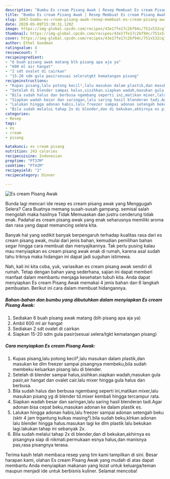 ```yaml
---
description: "Bumbu Es cream Pisang Awak | Resep Membuat Es cream Pisang Awak Yang Sempurna"
title: "Bumbu Es cream Pisang Awak | Resep Membuat Es cream Pisang Awak Yang Sempurna"
slug: 1043-bumbu-es-cream-pisang-awak-resep-membuat-es-cream-pisang-awak-yang-sempurna
date: 2020-05-09T15:30:31.120Z
image: https://img-global.cpcdn.com/recipes/43e17fe17c2bf94c/751x532cq70/es-cream-pisang-awak-foto-resep-utama.jpg
thumbnail: https://img-global.cpcdn.com/recipes/43e17fe17c2bf94c/751x532cq70/es-cream-pisang-awak-foto-resep-utama.jpg
cover: https://img-global.cpcdn.com/recipes/43e17fe17c2bf94c/751x532cq70/es-cream-pisang-awak-foto-resep-utama.jpg
author: Ethel Goodman
ratingvalue: 4
reviewcount: 7
recipeingredient:
- "6 buah pisang awak matang blh pisang apa aja ya"
- "600 ml air hangat"
- "2 sdt ovalet di cairkan"
- "15-20 sdm gula pasirsesuai seleratgkt kematangan pisang"
recipeinstructions:
- "Kupas pisang,lalu potong kecil²,lalu masukan dalam plastik,dan masukan ke dlm freezer sampai pisangnya membeku,bila sudah membeku keluarkan pisang lalu di blender."
- "Setelah di blender sampai halus,sisihkan.siapkan wadah,masukan gula pasir,air hangat dan ovalet cair.lalu mixer hingga gula halus dan berbusa."
- "Bila sudah halus dan berbusa ngembang seperti ini,matikan mixer,lalu masukan pisang yg di blender td.mixer kembali hingga tercampur rata."
- "Siapkan wadah besar dan saringan,lalu saring hasil blenderan tadi.Agar adonan bisa cepat beku,masukan adonan ke dalam plastik es."
- "Lalukan hingga adonan habis,lalu freezer sampai adonan setengah beku (sktr 4 jam trgantung kulkas masing²).bila sudah beku,klrkan adonan lalu blender hingga halus.masukan lagi ke dlm plastik lalu bekukan lagi.lakukan tahap ini sebanyak 2x."
- "Bila sudah melalui tahap 2x di blender,dan di bekukan,akhirnya es pisangnya siap di nikmati.permukaan esnya halus,dan manisnya pas,rasa pisangnya terasa."
categories:
- Resep
tags:
- es
- cream
- pisang

katakunci: es cream pisang 
nutrition: 243 calories
recipecuisine: Indonesian
preptime: "PT37M"
cooktime: "PT42M"
recipeyield: "2"
recipecategory: Dinner

---
```



![Es cream Pisang Awak](https://img-global.cpcdn.com/recipes/43e17fe17c2bf94c/751x532cq70/es-cream-pisang-awak-foto-resep-utama.jpg)

Bunda lagi mencari ide resep es cream pisang awak yang Menggugah Selera? Cara Buatnya memang susah-susah gampang. semisal salah mengolah maka hasilnya Tidak Memuaskan dan justru cenderung tidak enak. Padahal es cream pisang awak yang enak seharusnya memiliki aroma dan rasa yang dapat memancing selera kita.



Banyak hal yang sedikit banyak berpengaruh terhadap kualitas rasa dari es cream pisang awak, mulai dari jenis bahan, kemudian pemilihan bahan segar hingga cara membuat dan menyajikannya. Tak perlu pusing kalau mau menyiapkan es cream pisang awak enak di rumah, karena asal sudah tahu triknya maka hidangan ini dapat jadi suguhan istimewa.


Nah, kali ini kita coba, yuk, variasikan es cream pisang awak sendiri di rumah. Tetap dengan bahan yang sederhana, sajian ini dapat memberi manfaat dalam membantu menjaga kesehatan tubuh kita. Anda dapat menyiapkan Es cream Pisang Awak memakai 4 jenis bahan dan 6 langkah pembuatan. Berikut ini cara dalam membuat hidangannya.

<!--inarticleads1-->

##### Bahan-bahan dan bumbu yang dibutuhkan dalam menyiapkan Es cream Pisang Awak:

1. Sediakan 6 buah pisang awak matang (blh pisang apa aja ya)
1. Ambil 600 ml air hangat
1. Sediakan 2 sdt ovalet di cairkan
1. Siapkan 15-20 sdm gula pasir(sesuai selera/tgkt kematangan pisang)




<!--inarticleads2-->

##### Cara menyiapkan Es cream Pisang Awak:

1. Kupas pisang,lalu potong kecil²,lalu masukan dalam plastik,dan masukan ke dlm freezer sampai pisangnya membeku,bila sudah membeku keluarkan pisang lalu di blender.
1. Setelah di blender sampai halus,sisihkan.siapkan wadah,masukan gula pasir,air hangat dan ovalet cair.lalu mixer hingga gula halus dan berbusa.
1. Bila sudah halus dan berbusa ngembang seperti ini,matikan mixer,lalu masukan pisang yg di blender td.mixer kembali hingga tercampur rata.
1. Siapkan wadah besar dan saringan,lalu saring hasil blenderan tadi.Agar adonan bisa cepat beku,masukan adonan ke dalam plastik es.
1. Lalukan hingga adonan habis,lalu freezer sampai adonan setengah beku (sktr 4 jam trgantung kulkas masing²).bila sudah beku,klrkan adonan lalu blender hingga halus.masukan lagi ke dlm plastik lalu bekukan lagi.lakukan tahap ini sebanyak 2x.
1. Bila sudah melalui tahap 2x di blender,dan di bekukan,akhirnya es pisangnya siap di nikmati.permukaan esnya halus,dan manisnya pas,rasa pisangnya terasa.




Terima kasih telah membaca resep yang tim kami tampilkan di sini. Besar harapan kami, olahan Es cream Pisang Awak yang mudah di atas dapat membantu Anda menyiapkan makanan yang lezat untuk keluarga/teman maupun menjadi ide untuk berbisnis kuliner. Selamat mencoba!
